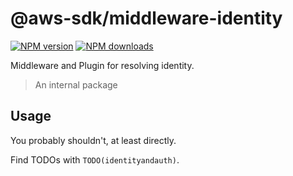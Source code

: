 # @aws-sdk/middleware-identity

[![NPM version](https://img.shields.io/npm/v/@aws-sdk/middleware-identity/latest.svg)](https://www.npmjs.com/package/@aws-sdk/middleware-identity)
[![NPM downloads](https://img.shields.io/npm/dm/@aws-sdk/middleware-identity.svg)](https://www.npmjs.com/package/@aws-sdk/middleware-identity)

Middleware and Plugin for resolving identity.

> An internal package

## Usage

You probably shouldn't, at least directly.

Find TODOs with `TODO(identityandauth)`.
